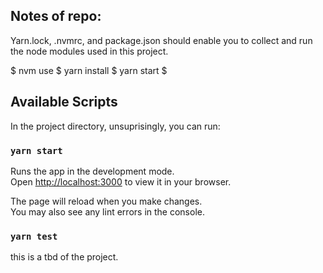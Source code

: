 
## Notes of repo:
Yarn.lock, .nvmrc, and package.json should enable you to collect and run the node modules used in this project. 

$ nvm use
$ yarn install
$ yarn start
$


## Available Scripts

In the project directory, unsuprisingly, you can run:

### `yarn start`

Runs the app in the development mode.\
Open [http://localhost:3000](http://localhost:3000) to view it in your browser.

The page will reload when you make changes.\
You may also see any lint errors in the console.

### `yarn test`

this is a tbd of the project. 
